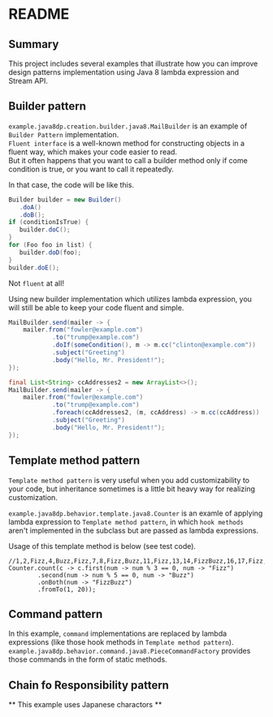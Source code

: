 

# README

## Summary
This project includes several examples that illustrate how you can improve design patterns 
implementation using Java 8 lambda expression and Stream API.

## Builder pattern
`example.java8dp.creation.builder.java8.MailBuilder` is an example of `Builder Pattern`
 implementation.  
 `Fluent interface` is a well-known method for constructing objects in a fluent way,
 which makes your code easier to read.  
 But it often happens that you want to call a builder method only if come condition is true,
 or you want to call it repeatedly.  
 
 In that case, the code will be like this.

 ```java
Builder builder = new Builder()
    .doA()
    .doB();
if (conditionIsTrue) {
    builder.doC();
}
for (Foo foo in list) {
    builder.doD(foo);
}
builder.doE();
 ```

Not `fluent` at all!  

Using new builder implementation which utilizes lambda expression, you will still be 
able to keep your code fluent and simple.

```java
MailBuilder.send(mailer -> {
    mailer.from("fowler@example.com")
            .to("trump@example.com")
            .doIf(someCondition(), m -> m.cc("clinton@example.com"))
            .subject("Greeting")
            .body("Hello, Mr. President!");
});

final List<String> ccAddresses2 = new ArrayList<>();
MailBuilder.send(mailer -> {
    mailer.from("fowler@example.com")
            .to("trump@example.com")
            .foreach(ccAddresses2, (m, ccAddress) -> m.cc(ccAddress))
            .subject("Greeting")
            .body("Hello, Mr. President!");
});
```

## Template method pattern
`Template method pattern` is very useful when you add customizability to your code, 
but inheritance sometimes is a little bit heavy way for realizing customization.

`example.java8dp.behavior.template.java8.Counter` is an examle of applying lambda 
expression to `Template method pattern`, in which `hook methods` aren't implemented 
in the subclass but are passed as lambda expressions.  

Usage of this template method is below (see test code). 

```
//1,2,Fizz,4,Buzz,Fizz,7,8,Fizz,Buzz,11,Fizz,13,14,FizzBuzz,16,17,Fizz,19,Buzz
Counter.count(c -> c.first(num -> num % 3 == 0, num -> "Fizz")
        .second(num -> num % 5 == 0, num -> "Buzz")
        .onBoth(num -> "FizzBuzz")
        .fromTo(1, 20));
```

## Command pattern
In this example, `command` implementations are replaced by lambda expressions 
(like those hook methods in `Template method pattern`).  
`example.java8dp.behavior.command.java8.PieceCommandFactory` provides those commands 
in the form of static methods.

## Chain fo Responsibility pattern
** This example uses Japanese charactors **

